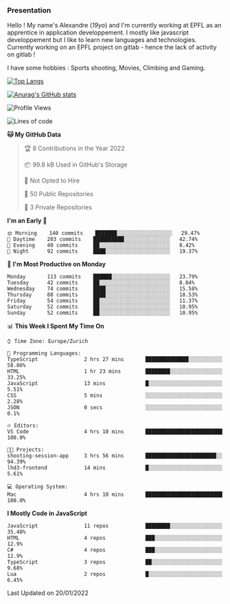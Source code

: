 ### Presentation

Hello ! My name's Alexandre (_19yo_) and I'm currently working at EPFL as an apprentice in application developpement. I mostly like javascript developpement but I like to learn new languages and technologies. Currently working on an EPFL project on gitlab - hence the lack of activity on gitlab !

I have some hobbies : Sports shooting, Movies, Climbing and Gaming.

[![Top Langs](https://github-readme-stats.vercel.app/api/top-langs/?username=jaavlex&layout=compact&langs_count=8&theme=react)](https://github.com/anuraghazra/github-readme-stats)

[![Anurag's GitHub stats](https://github-readme-stats.vercel.app/api?username=jaavlex&theme=react&show_icons=true&count_private=true)](https://github.com/anuraghazra/github-readme-stats)

<!--START_SECTION:waka-->
![Profile Views](http://img.shields.io/badge/Profile%20Views-0-blue)

![Lines of code](https://img.shields.io/badge/From%20Hello%20World%20I%27ve%20Written-183%20Thousand%20lines%20of%20code-blue)

**🐱 My GitHub Data** 

> 🏆 8 Contributions in the Year 2022
 > 
> 📦 99.8 kB Used in GitHub's Storage 
 > 
> 🚫 Not Opted to Hire
 > 
> 📜 50 Public Repositories 
 > 
> 🔑 3 Private Repositories  
 > 
**I'm an Early 🐤** 

```text
🌞 Morning    140 commits    ███████░░░░░░░░░░░░░░░░░░   29.47% 
🌆 Daytime    203 commits    ██████████░░░░░░░░░░░░░░░   42.74% 
🌃 Evening    40 commits     ██░░░░░░░░░░░░░░░░░░░░░░░   8.42% 
🌙 Night      92 commits     ████░░░░░░░░░░░░░░░░░░░░░   19.37%

```
📅 **I'm Most Productive on Monday** 

```text
Monday       113 commits    ██████░░░░░░░░░░░░░░░░░░░   23.79% 
Tuesday      42 commits     ██░░░░░░░░░░░░░░░░░░░░░░░   8.84% 
Wednesday    74 commits     ████░░░░░░░░░░░░░░░░░░░░░   15.58% 
Thursday     88 commits     ████░░░░░░░░░░░░░░░░░░░░░   18.53% 
Friday       54 commits     ██░░░░░░░░░░░░░░░░░░░░░░░   11.37% 
Saturday     52 commits     ██░░░░░░░░░░░░░░░░░░░░░░░   10.95% 
Sunday       52 commits     ██░░░░░░░░░░░░░░░░░░░░░░░   10.95%

```


📊 **This Week I Spent My Time On** 

```text
⌚︎ Time Zone: Europe/Zurich

💬 Programming Languages: 
TypeScript               2 hrs 27 mins       ██████████████░░░░░░░░░░░   58.86% 
HTML                     1 hr 23 mins        ████████░░░░░░░░░░░░░░░░░   33.25% 
JavaScript               13 mins             █░░░░░░░░░░░░░░░░░░░░░░░░   5.51% 
CSS                      5 mins              ░░░░░░░░░░░░░░░░░░░░░░░░░   2.28% 
JSON                     0 secs              ░░░░░░░░░░░░░░░░░░░░░░░░░   0.1%

🔥 Editors: 
VS Code                  4 hrs 10 mins       █████████████████████████   100.0%

🐱‍💻 Projects: 
shooting-session-app     3 hrs 56 mins       ███████████████████████░░   94.39% 
lhd3-frontend            14 mins             █░░░░░░░░░░░░░░░░░░░░░░░░   5.61%

💻 Operating System: 
Mac                      4 hrs 10 mins       █████████████████████████   100.0%

```

**I Mostly Code in JavaScript** 

```text
JavaScript               11 repos            ████████░░░░░░░░░░░░░░░░░   35.48% 
HTML                     4 repos             ███░░░░░░░░░░░░░░░░░░░░░░   12.9% 
C#                       4 repos             ███░░░░░░░░░░░░░░░░░░░░░░   12.9% 
TypeScript               3 repos             ██░░░░░░░░░░░░░░░░░░░░░░░   9.68% 
Lua                      2 repos             █░░░░░░░░░░░░░░░░░░░░░░░░   6.45%

```



 Last Updated on 20/01/2022
<!--END_SECTION:waka-->
